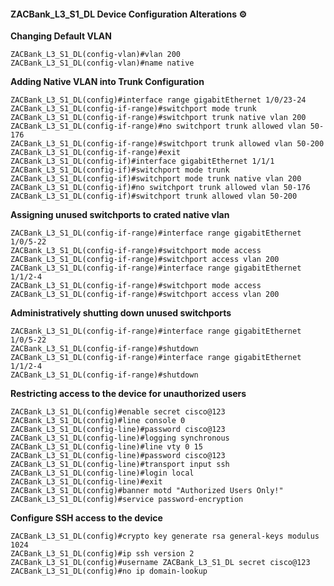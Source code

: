 #### ZACBank_L3_S1_DL Device Configuration Alterations ⚙️

**Changing Default VLAN**
```
ZACBank_L3_S1_DL(config-vlan)#vlan 200
ZACBank_L3_S1_DL(config-vlan)#name native
```

**Adding Native VLAN into Trunk Configuration**
```
ZACBank_L3_S1_DL(config)#interface range gigabitEthernet 1/0/23-24
ZACBank_L3_S1_DL(config-if-range)#switchport mode trunk
ZACBank_L3_S1_DL(config-if-range)#switchport trunk native vlan 200
ZACBank_L3_S1_DL(config-if-range)#no switchport trunk allowed vlan 50-176
ZACBank_L3_S1_DL(config-if-range)#switchport trunk allowed vlan 50-200
ZACBank_L3_S1_DL(config-if-range)#exit
ZACBank_L3_S1_DL(config-if)#interface gigabitEthernet 1/1/1
ZACBank_L3_S1_DL(config-if)#switchport mode trunk
ZACBank_L3_S1_DL(config-if)#switchport mode trunk native vlan 200
ZACBank_L3_S1_DL(config-if)#no switchport trunk allowed vlan 50-176
ZACBank_L3_S1_DL(config-if)#switchport trunk allowed vlan 50-200
```

**Assigning unused switchports to crated native vlan**
```
ZACBank_L3_S1_DL(config-if-range)#interface range gigabitEthernet 1/0/5-22
ZACBank_L3_S1_DL(config-if-range)#switchport mode access
ZACBank_L3_S1_DL(config-if-range)#switchport access vlan 200
ZACBank_L3_S1_DL(config-if-range)#interface range gigabitEthernet 1/1/2-4
ZACBank_L3_S1_DL(config-if-range)#switchport mode access
ZACBank_L3_S1_DL(config-if-range)#switchport access vlan 200
```

**Administratively shutting down unused switchports**
```
ZACBank_L3_S1_DL(config-if-range)#interface range gigabitEthernet 1/0/5-22
ZACBank_L3_S1_DL(config-if-range)#shutdown
ZACBank_L3_S1_DL(config-if-range)#interface range gigabitEthernet 1/1/2-4
ZACBank_L3_S1_DL(config-if-range)#shutdown
```

**Restricting access to the device for unauthorized users**
```
ZACBank_L3_S1_DL(config)#enable secret cisco@123
ZACBank_L3_S1_DL(config)#line console 0
ZACBank_L3_S1_DL(config-line)#password cisco@123
ZACBank_L3_S1_DL(config-line)#logging synchronous
ZACBank_L3_S1_DL(config-line)#line vty 0 15
ZACBank_L3_S1_DL(config-line)#password cisco@123
ZACBank_L3_S1_DL(config-line)#transport input ssh
ZACBank_L3_S1_DL(config-line)#login local
ZACBank_L3_S1_DL(config-line)#exit
ZACBank_L3_S1_DL(config)#banner motd "Authorized Users Only!"
ZACBank_L3_S1_DL(config)#service password-encryption
```

**Configure SSH access to the device**
```
ZACBank_L3_S1_DL(config)#crypto key generate rsa general-keys modulus 1024
ZACBank_L3_S1_DL(config)#ip ssh version 2
ZACBank_L3_S1_DL(config)#username ZACBank_L3_S1_DL secret cisco@123
ZACBank_L3_S1_DL(config)#no ip domain-lookup
```

